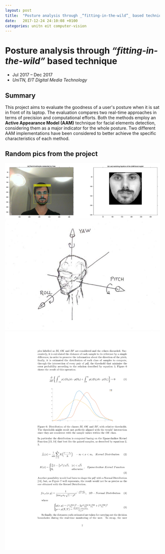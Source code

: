 ```yaml
---
layout: post
title:  "Posture analysis through _“fitting-in-the-wild”_ based technique"
date:   2017-12-24 24:10:08 +0100
categories: unitn eit computer-vision
---
```


# Posture analysis through _“fitting-in-the-wild”_ based technique
* Jul 2017 – Dec 2017
* _UniTN, EIT Digital Media Technology_

## Summary
This project aims to evaluate the goodness of a user's posture when it is sat in front of its laptop. The evaluation compares two real-time approaches in terms of precision and computational efforts. Both the methods employ an **Active Appearance Model (AAM)** technique for facial elements detection, considering them as a major indicator for the whole posture. Two different AAM implementations have been considered to better achieve the specific characteristics of each method.

## Random pics from the project
![aam](/assets/img/2017-12-24-Posture-analysis-fitting-in-the-wild/aam.png)
![model-axis](/assets/img/2017-12-24-Posture-analysis-fitting-in-the-wild/model-axis.jpg)
![a-page-from-the-paper](/assets/img/2017-12-24-Posture-analysis-fitting-in-the-wild/page-from-the-paper.png)
